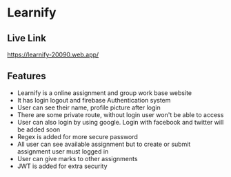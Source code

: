 

# Learnify



## Live Link

https://learnify-20090.web.app/


## Features

- Learnify is a online assignment and group work base website
- It has login logout and firebase Authentication system
- User can see their name, profile picture after login
- There are some private route, without login user won't be able to access
- User can also login by using google. Login with facebook and twitter will be added soon
- Regex is added for more secure password
- All user can see available assignment but to create or submit assignment user must logged in
- User can give marks to other assignments
- JWT is added for extra security